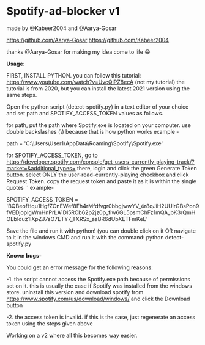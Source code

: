 # Spotify-ad-blocker v1

made by @Kabeer2004 and @Aarya-Gosar

https://github.com/Aarya-Gosar
https://github.com/Kabeer2004

thanks @Aarya-Gosar for making my idea come to life 😁

**Usage**:

FIRST, INSTALL PYTHON. you can follow this tutorial: https://www.youtube.com/watch?v=UvcQlPZ8ecA (not my tutorial) the tutorial is from 2020, but you can install the latest 2021 version using the same steps.

Open the python script (detect-spotify.py) in a text editor of your choice and set path and SPOTIFY_ACCESS_TOKEN values as follows.

for path, put the path where Spotify.exe is located on your computer. use double backslashes (\\) because that is how python works
example -

path = 'C:\\Users\\User1\\AppData\\Roaming\\Spotify\\Spotify.exe'

for SPOTIFY_ACCESS_TOKEN, go to https://developer.spotify.com/console/get-users-currently-playing-track/?market=&additional_types= 
there, login and click the green Generate Token button. select ONLY the user-read-currently-playing checkbox and click Request Token.
copy the request token and paste it as it is within the single quotes ''
example-

SPOTIFY_ACCESS_TOKEN = 'BQBeofHqu1HgfZOnEWef8Fh4rMfdfvgr0bbgjwwYV_4r8qJiH2UUlrGBsPon9fVEDjopIgWmHnPrLA1Dl5RCb62p2jz0p_fiw6GL5psmChFz1mQA_bK3rQmHOEbIduz1IXpZJ7sO7ETY7_TXRSx_aaBR6dUbXETFmKeE'

Save the file and run it with python! (you can double click on it OR navigate to it in the windows CMD and run it with the command: python detect-spotify.py


**Known bugs-**

You could get an error message for the following reasons:

-1. the script cannot access the Spotify.exe path because of permissions set on it. this is usually the case if Spotify was installed from 
the windows store. uninstall this version and download spotify from https://www.spotify.com/us/download/windows/ and click the Download button

-2. the access token is invalid. if this is the case, just regenerate an access token using the steps given above

Working on a v2 where all this becomes way easier.
